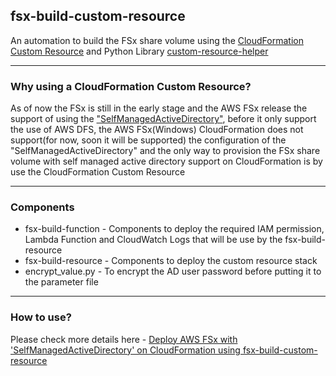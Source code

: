 ## fsx-build-custom-resource

An automation to build the FSx share volume using the [CloudFormation Custom Resource](https://docs.aws.amazon.com/AWSCloudFormation/latest/UserGuide/template-custom-resources.html "AWS CloudFormation Custom Resource") and Python Library [custom-resource-helper](https://github.com/aws-cloudformation/custom-resource-helper "custom-resource-helper")

---
### Why using a CloudFormation Custom Resource? 

As of now the FSx is still in the early stage and the AWS FSx release the support of using the ["SelfManagedActiveDirectory"](https://aws.amazon.com/about-aws/whats-new/2019/06/amazon-fsx-for-windows-file-server-now-enables-you-to-use-file-systems-directly-with-your-organizations-self-managed-active-directory/), before it only support the use of AWS DFS, the AWS FSx(Windows) CloudFormation does not support(for now, soon it will be supported) the configuration of the "SelfManagedActiveDirectory" and the only way to provision the FSx share volume with self managed active directory support on CloudFormation is by use the CloudFormation Custom Resource 


---
### Components

* fsx-build-function - Components to deploy the required IAM permission, Lambda Function and CloudWatch Logs that will be use by the fsx-build-resource
* fsx-build-resource - Components to deploy the custom resource stack 
* encrypt_value.py - To encrypt the AD user password before putting it to the parameter file

---
### How to use?

Please check more details here - [Deploy AWS FSx with 'SelfManagedActiveDirectory' on CloudFormation using fsx-build-custom-resource](http://chojayr.github.io/2019-08-24-fsx-build-custom-resource "deploy fsx-build-custom-resource")



